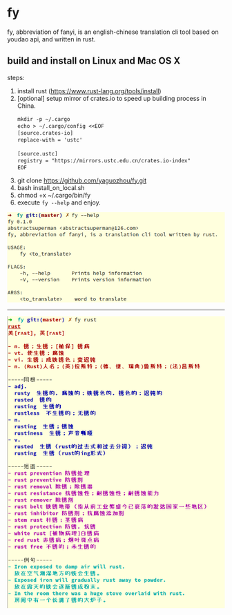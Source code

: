 # fy

fy, abbreviation of fanyi, is an english-chinese translation cli tool based
 on youdao api, and written in rust.

## build and install on Linux and Mac OS X

steps:

1. install rust (https://www.rust-lang.org/tools/install)
2. [optional] setup mirror of crates.io to speed up building process in China.
    ```
    mkdir -p ~/.cargo
    echo > ~/.cargo/config <<EOF
    [source.crates-io]
    replace-with = 'ustc'
    
    [source.ustc]
    registry = "https://mirrors.ustc.edu.cn/crates.io-index"
    EOF
    ```
3. git clone https://github.com/yaguozhou/fy.git
4. bash install_on_local.sh
5. chmod +x ~/.cargo/bin/fy
6. execute `fy --help` and enjoy.

![fy-help](./fy-help.png)

<hr>

![fy-example](./fy-example.png)
